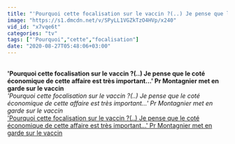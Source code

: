 ```yaml
---
title: "'Pourquoi cette focalisation sur le vaccin ?(..) Je pense que le cot\u00e9 \u00e9conomique de cette affaire est tr\u00e8s important...' Pr Montagnier\u00a0met en garde sur le vaccin"
image: "https://s1.dmcdn.net/v/SPyLL1VGZkTzO4HVp/x240"
vid_id: "x7vqe6t"
categories: "tv"
tags: ["'Pourquoi","cette","focalisation"]
date: "2020-08-27T05:48:06+03:00"
---
```

<br><b>'Pourquoi cette focalisation sur le vaccin ?(..) Je pense que le coté économique de cette affaire est très important...' Pr Montagnier met en garde sur le vaccin</b><br> <i>'Pourquoi cette focalisation sur le vaccin ?(..) Je pense que le coté économique de cette affaire est très important...' Pr Montagnier met en garde sur le vaccin</i><br> <u>'Pourquoi cette focalisation sur le vaccin ?(..) Je pense que le coté économique de cette affaire est très important...' Pr Montagnier met en garde sur le vaccin</u>
